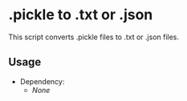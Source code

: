 # .pickle to .txt or .json
This script converts .pickle files to .txt or .json files.

## Usage
* Dependency:
  * *None*
